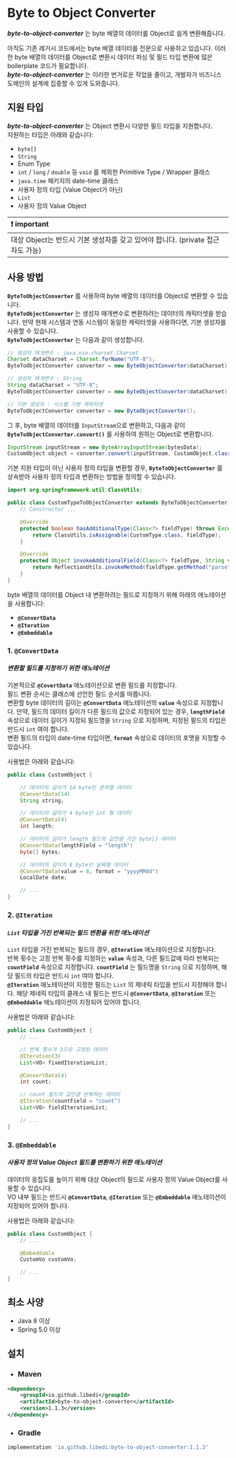 # **Byte to Object Converter**
***byte-to-object-converter*** 는 byte 배열의 데이터를 Object로 쉽게 변환해줍니다. 

아직도 기존 레거시 코드에서는 byte 배열 데이터를 전문으로 사용하고 있습니다. 이러한 byte 배열의 데이터를 Object로 변환시 데이터 파싱 및 필드 타입 변환에 많은 boilerplate 코드가 필요합니다.  
***byte-to-object-converter*** 는 이러한 번거로운 작업을 줄이고, 개발자가 비즈니스 도메인의 설계에 집중할 수 있게 도와줍니다.

## **지원 타입**
***byte-to-object-converter*** 는 Object 변환시 다양한 필드 타입을 지원합니다.  
지원하는 타입은 아래와 같습니다:
- `byte[]`
- `String`
- Enum Type
- `int` / `long` / `double` 등 `void` 를 제외한 Primitive Type / Wrapper 클래스
- `java.time` 패키지의 date-time 클래스
- 사용자 정의 타입 (Value Object가 아닌)
- `List`
- 사용자 정의 Value Object

| :exclamation: important |
|:-------------------------|
| 대상 Object는 반드시 기본 생성자를 갖고 있어야 합니다. (private 접근자도 가능) |

## **사용 방법**
**`ByteToObjectConverter`** 를 사용하여 byte 배열의 데이터를 Object로 변환할 수 있습니다.  
**`ByteToObjectConverter`** 는 생성자 매개변수로 변환하려는 데이터의 캐릭터셋을 받습니다. 만약 현재 시스템과 연동 시스템이 동일한 캐릭터셋을 사용하다면, 기본 생성자를 사용할 수 있습니다.  
**`ByteToObjectConverter`** 는 다음과 같이 생성합니다.
~~~java
// 생성자 매개변수 : java.nio.charset.Charset
Charset dataCharset = Charset.forName("UTF-8");
ByteToObjectConverter converter = new ByteObjectConverter(dataCharset);

// 생성자 매개변수 : String
String dataCharset = "UTF-8";
ByteToObjectConverter converter = new ByteObjectConverter(dataCharset);

// 기본 생성자 : 시스템 기본 캐릭터셋
ByteToObjectConverter converter = new ByteObjectConverter();
~~~
그 후, byte 배열의 데이터를 `InputStream`으로 변환하고, 다음과 같이 **`ByteToObjectConverter.convert()`** 를 사용하여 원하는 Object로 변환합니다.
~~~java
InputStream inputStream = new ByteArrayInputStream(bytesData);
CustomObject object = converter.convert(inputStream, CustomObject.class);
~~~

기본 지원 타입이 아닌 사용자 정의 타입을 변환할 경우, **`ByteToObjectConverter`** 를 상속받아 사용자 정의 타입과 변환하는 방법을 정의할 수 있습니다.
~~~java
import org.springframework.util.ClassUtils;

public class CustomTypeToObjectConverter extends ByteToObjectConverter {
    // Constructor ...

    @Override
    protected boolean hasAdditionalType(Class<?> fieldType) throws Exception {
        return ClassUtils.isAssignable(CustomType.class, fieldType);
    }

    @Override
    protected Object invokeAdditionalField(Class<?> fieldType, String value) throws Exception {
        return ReflectionUtils.invokeMethod(fieldType.getMethod("parse", String.class), null, value);
    }
}
~~~

byte 배열의 데이터를 Object 내 변환하려는 필드로 지정하기 위해 아래의 애노테이션을 사용합니다:
- **`@ConvertData`**
- **`@Iteration`**
- **`@Embeddable`**

### **1. `@ConvertData`**
#### ***변환할 필드를 지정하기 위한 애노테이션***
기본적으로 **`@CovertData`** 애노테이션으로 변환 필드를 지정합니다.  
필드 변환 순서는 클래스에 선언한 필드 순서를 따릅니다.  
변환할 byte 데이터의 길이는 **`@ConvertData`** 애노테이션의 **`value`** 속성으로 지정합니다. 만약, 필드의 데이터 길이가 다른 필드의 값으로 지정되어 있는 경우, **`lengthField`** 속성으로 데이터 길이가 지정되 필드명을 `String` 으로 지정하며, 지정된 필드의 타입은 반드시 `int` 여야 합니다.  
변환 필드의 타입이 date-time 타입이면, **`format`** 속성으로 데이터의 포맷을 지정할 수 있습니다.

사용법은 아래와 같습니다:
~~~java
public class CustomObject {

    // 데이터의 길이가 14 byte인 문자열 데이터
    @ConvertData(14)
    String string;

    // 데이터의 길이가 4 byte인 int 형 데이터
    @ConvertData(4)
    int length;

    // 데이터의 길이가 length 필드의 값만큼 가진 byte[] 데이터
    @ConvertData(lengthField = "length")
    byte[] bytes;

    // 데이터의 길이가 8 byte인 날짜형 데이터
    @ConvertData(value = 8, format = "yyyyMMdd")
    LocalDate date;

    // ...
}
~~~

### **2. `@Iteration`**
#### ***`List` 타입을 가진 반복되는 필드 변환을 위한 애노테이션***
`List` 타입을 가진 반복되는 필드의 경우, **`@Iteration`** 애노테이션으로 지정합니다.  
반복 횟수는 고정 반복 횟수를 지정하는 **`value`** 속성과, 다른 필드값에 따라 반복되는 **`countField`** 속성으로 지정합니다. **`countField`** 는 필드명을 `String` 으로 지정하며, 해당 필드의 타입은 반드시 `int` 여야 합니다.  
**`@Iteration`** 애노테이션이 지정한 필드는 `List` 의 제네릭 타입을 반드시 지정해야 합니다. 해당 제네릭 타입의 클래스 내 필드는 반드시 **`@ConvertData`**, **`@Iteration`** 또는 **`@Embeddable`** 애노테이션이 지정되어 있어야 합니다.

사용법은 아래와 같습니다:
~~~java
public class CustomObject {
    // ...

    // 반복 횟수가 3으로 고정된 데이터
    @Iteration(3)
    List<VO> fixedIterationList;

    @ConvertData(4)
    int count;

    // count 필드의 값만큼 반복하는 데이터
    @Iteration(countField = "count")
    List<VO> fieldIterationList;

    // ...
}
~~~

### **3. `@Embeddable`**
#### ***사용자 정의 Value Object 필드를 변환하기 위한 애노테이션***
데이터의 응집도를 높이기 위해 대상 Object의 필드로 사용자 정의 Value Object를 사용할 수 있습니다.  
VO 내부 필드는 반드시 **`@ConvertData`**, **`@Iteration`** 또는 **`@Embeddable`** 애노테이션이 지정되어 있어야 합니다.

사용법은 아래와 같습니다:
~~~java
public class CustomObject {
    // ...

    @Embeddable
    CustomVo customVo;

    // ...
}
~~~

## **최소 사양**
- Java 8 이상
- Spring 5.0 이상

## **설치**
- ### **Maven**
~~~xml
<dependency>
    <groupId>io.github.libedi</groupId>
    <artifactId>byte-to-object-converter</artifactId>
    <version>1.1.3</version>
</dependency>
~~~
- ### **Gradle**
~~~groovy
implementation 'io.github.libedi:byte-to-object-converter:1.1.3'
~~~
